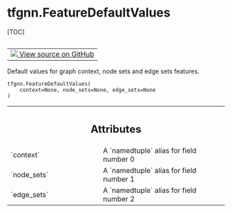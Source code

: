 # tfgnn.FeatureDefaultValues

[TOC]

<!-- Insert buttons and diff -->

<table class="tfo-notebook-buttons tfo-api nocontent" align="left">
<td>
  <a target="_blank" href="https://github.com/tensorflow/gnn/tree/master/tensorflow_gnn/graph/preprocessing_common.py#L18-L22">
    <img src="https://www.tensorflow.org/images/GitHub-Mark-32px.png" />
    View source on GitHub
  </a>
</td>
</table>



Default values for graph context, node sets and edge sets features.

<pre class="devsite-click-to-copy prettyprint lang-py tfo-signature-link">
<code>tfgnn.FeatureDefaultValues(
    context=None, node_sets=None, edge_sets=None
)
</code></pre>



<!-- Placeholder for "Used in" -->




<!-- Tabular view -->
 <table class="responsive fixed orange">
<colgroup><col width="214px"><col></colgroup>
<tr><th colspan="2"><h2 class="add-link">Attributes</h2></th></tr>

<tr>
<td>
`context`
</td>
<td>
A `namedtuple` alias for field number 0
</td>
</tr><tr>
<td>
`node_sets`
</td>
<td>
A `namedtuple` alias for field number 1
</td>
</tr><tr>
<td>
`edge_sets`
</td>
<td>
A `namedtuple` alias for field number 2
</td>
</tr>
</table>



